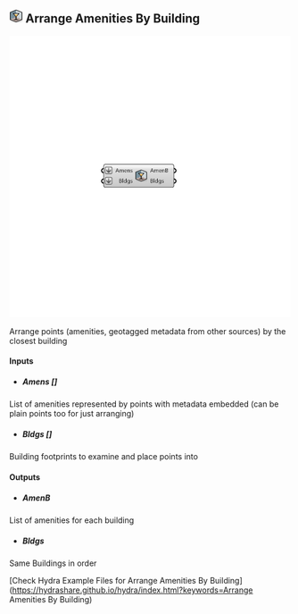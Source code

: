 ## ![](../../images/icons/Arrange_Amenities_By_Building.png) Arrange Amenities By Building

![](../../images/components/Arrange_Amenities_By_Building.png)

Arrange points (amenities, geotagged metadata from other sources) by the closest building

#### Inputs
* ##### Amens []
List of amenities represented by points with metadata embedded (can be plain points too for just arranging)
* ##### Bldgs []
Building footprints to examine and place points into

#### Outputs
* ##### AmenB
List of amenities for each building
* ##### Bldgs
Same Buildings in order


[Check Hydra Example Files for Arrange Amenities By Building](https://hydrashare.github.io/hydra/index.html?keywords=Arrange Amenities By Building)